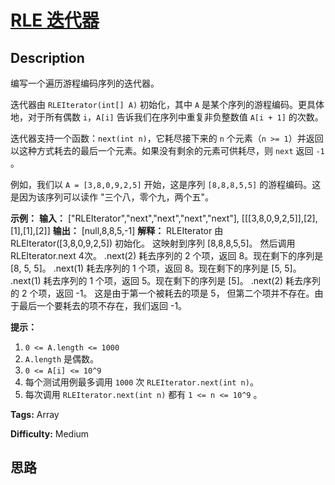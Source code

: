 # [RLE 迭代器][title]

## Description

编写一个遍历游程编码序列的迭代器。

迭代器由 `RLEIterator(int[] A)` 初始化，其中 `A` 是某个序列的游程编码。更具体地，对于所有偶数 `i`，`A[i]`
告诉我们在序列中重复非负整数值 `A[i + 1]` 的次数。

迭代器支持一个函数：`next(int n)`，它耗尽接下来的  `n` 个元素（`n >=
1`）并返回以这种方式耗去的最后一个元素。如果没有剩余的元素可供耗尽，则  `next` 返回 `-1` 。

例如，我们以 `A = [3,8,0,9,2,5]` 开始，这是序列 `[8,8,8,5,5]` 的游程编码。这是因为该序列可以读作
"三个八，零个九，两个五"。



**示例：**
            **输入：** ["RLEIterator","next","next","next","next"], [[[3,8,0,9,2,5]],[2],[1],[1],[2]]    **输出：** [null,8,8,5,-1]    **解释：**    RLEIterator 由 RLEIterator([3,8,0,9,2,5]) 初始化。    这映射到序列 [8,8,8,5,5]。    然后调用 RLEIterator.next 4次。        .next(2) 耗去序列的 2 个项，返回 8。现在剩下的序列是 [8, 5, 5]。        .next(1) 耗去序列的 1 个项，返回 8。现在剩下的序列是 [5, 5]。        .next(1) 耗去序列的 1 个项，返回 5。现在剩下的序列是 [5]。        .next(2) 耗去序列的 2 个项，返回 -1。 这是由于第一个被耗去的项是 5，    但第二个项并不存在。由于最后一个要耗去的项不存在，我们返回 -1。    



**提示：**

  1. `0 <= A.length <= 1000`
  2. `A.length` 是偶数。
  3. `0 <= A[i] <= 10^9`
  4. 每个测试用例最多调用 `1000` 次 `RLEIterator.next(int n)`。
  5. 每次调用 `RLEIterator.next(int n)` 都有 `1 <= n <= 10^9` 。


**Tags:** Array

**Difficulty:** Medium

## 思路

[title]: https://leetcode-cn.com/problems/rle-iterator
